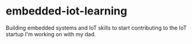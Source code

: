 # embedded-iot-learning
Building embedded systems and IoT skills to start contributing to the IoT startup I'm working on with my dad.
